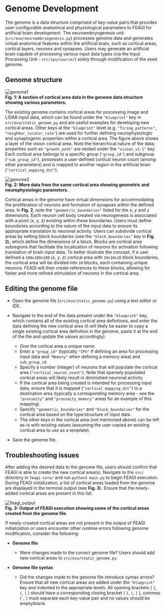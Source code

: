 # Genome Development

The genome is a data structure comprised of key-value pairs that provides user-configurable anatomical and physiological parameters to FEAGI for artificial brain development. The neuroembryogenesis unit (`src/evo/neuroembryogenesis.py`) processes genome data and generates virtual anatomical features within the artificial brain, such as cortical areas, cortical layers, neurons and synapses. Users may generate an artificial brain capable of processing various input data types (via the Input Processing Unit - `src/ipu/source/`) solely through modification of the seed genome.

## **Genome structure**    

![genome1](../../api_docs/_static/genome1.png)   
**Fig. 1: A section of cortical area data in the genome data structure showing various parameters.**    

The existing genome contains cortical areas for processing image and LIDAR input data, which can be found under the `"blueprint"` key in `src/evo/static_genome.py` and are useful examples for developing new cortical areas. Other keys at the `"blueprint"` level (e.g. `"firing_patterns"`, `"neighbor_locator_rule"`) are used for further defining neurophysiologic and synaptogenic properties within a cortical area. The figure above shows a layer of the vision cortical area. Note the hierarchical nature of the data; properties such as `"growth_path"` are nested under the `"vision_v1-1"` key. Each cortical area belongs to a specific group (`"group_id"`) and subgroup (`"sub_group_id"`), possesses a user-defined cortical neuron count (among other parameters) and is mapped to another region in the artificial brain (`"cortical_mapping_dst"`).

![genome2](../../api_docs/_static/genome2.png)    
**Fig. 2: More data from the same cortical area showing geometric and neurophysiologic parameters.**

Cortical areas in the genome have virtual dimensions for accommodating the proliferation of neurons and formation of synapses within the defined area. In **Fig. 2**, note the `"geometric_boundaries"` listed for the _x_, _y_ and _z_ dimensions. Each neuron cell body created via neurogenesis is associated with a point _(x, y, z)_ existing within these boundaries. Users must define boundaries according to the nature of the input data to ensure its appropriate translation to neuronal activity. Users can subdivide cortical areas by setting block boundaries (see the `"block_boundaries"` key in **Fig. 2**), which define the dimensions of a block. Blocks are cortical area subregions that facilitate the localization of neurons for activation following translation of brain input data. To better illustrate the concept, if a user defined a `100x100x100` (_x_, _y_, _z_) cortical area with `10x10x10` block boundaries, the cortical area will be divided into `10` blocks, each containing unique neurons. FEAGI will then create references to these blocks, allowing for faster and more refined stimulation of neurons in the cortical area.

## **Editing the genome file**

- Open the genome file (`src/evo/static_genome.py`) using a text editor or IDE.

- Navigate to the end of the data present under the `"blueprint"` key, which contains all of the existing cortical area definitions, and enter the data defining the new cortical area (it will likely be easier to copy a single existing cortical area definition in the genome, paste it at the end of the file and update the values accordingly).
  - Give the cortical area a unique name.
  - Enter a `"group_id"` (typically `"IPU"` if defining an area for processing input data and `"Memory"` when defining a memory area) and `sub_group_id`.
  - Specify a number (integer) of neurons that will populate the cortical area (`"cortical_neuron_count"`). Note that sparsely populated cortical areas will likely result in diminished neuronal activity.
  - If the cortical area being created is intended for processing input data, ensure that it is mapped (`"cortical_mapping_dst"`) to a destination area (typically a corresponding memory area - see the `"proximity"` and `"proximity_memory"` areas for an example of this mapping).
  - Specify `"geometric_boundaries"` and `"block_boundaries"` for the cortical area based on the type/structure of input data.
  - The other keys in the cortical area (not mentioned above) can be left as-is with existing values (assuming the user copied an existing cortical area to use as a template).

- Save the genome file.

## **Troubleshooting issues**

After adding the desired data to the genome file, users should confirm that FEAGI is able to create the new cortical area(s). Navigate to the `src/` directory in `feagi-core/` and run `python3 main.py` to begin FEAGI execution. During FEAGI initialization, a list of cortical areas loaded from the genome are displayed in the terminal output (see **Fig. 3**). Ensure that the newly-added cortical areas are present in this list.  

![feagi_output](../../api_docs/_static/feagi_output.png)    
**Fig. 3: Output of FEAGI execution showing some of the cortical areas created from the genome file.**    

If newly-created cortical areas are not present in the output of FEAGI initialization or users encounter other runtime errors following genome modification, consider the following:    

- **Genome file**
  - Were changes made to the correct genome file? Users should add new cortical areas to `src/evo/static_genome.py`.

- **Genome file syntax**
  - Did the changes made to the genome file introduce syntax errors? Ensure that all new cortical areas are added under the `"blueprint"` key and indented to the appropriate levels. All opening brackets ( `{`, `(`, `[` ) should have a corresponding closing bracket ( `}`, `)`, `]` ), commas ( `,` ) must separate each key-value pair and no values should be empty/blank.
